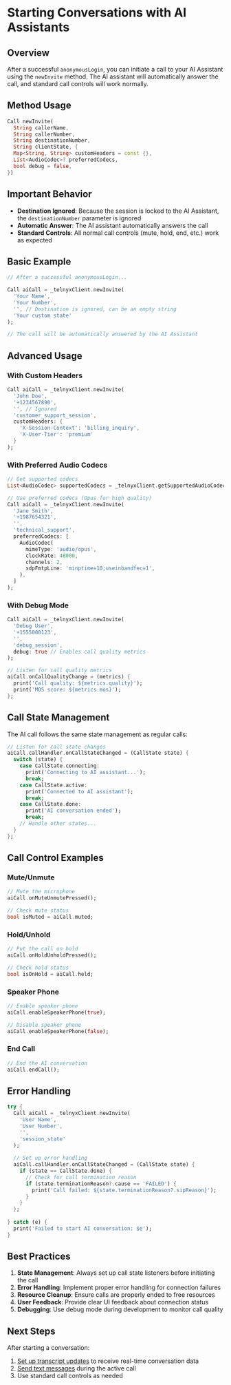 # Starting Conversations with AI Assistants

## Overview

After a successful `anonymousLogin`, you can initiate a call to your AI Assistant using the `newInvite` method. The AI assistant will automatically answer the call, and standard call controls will work normally.

## Method Usage

```dart
Call newInvite(
  String callerName,
  String callerNumber,
  String destinationNumber,
  String clientState, {
  Map<String, String> customHeaders = const {},
  List<AudioCodec>? preferredCodecs,
  bool debug = false,
})
```

## Important Behavior

- **Destination Ignored**: Because the session is locked to the AI Assistant, the `destinationNumber` parameter is ignored
- **Automatic Answer**: The AI assistant automatically answers the call
- **Standard Controls**: All normal call controls (mute, hold, end, etc.) work as expected

## Basic Example

```dart
// After a successful anonymousLogin...

Call aiCall = _telnyxClient.newInvite(
  'Your Name',
  'Your Number', 
  '', // Destination is ignored, can be an empty string
  'Your custom state'
);

// The call will be automatically answered by the AI Assistant
```

## Advanced Usage

### With Custom Headers

```dart
Call aiCall = _telnyxClient.newInvite(
  'John Doe',
  '+1234567890',
  '', // Ignored
  'customer_support_session',
  customHeaders: {
    'X-Session-Context': 'billing_inquiry',
    'X-User-Tier': 'premium'
  }
);
```

### With Preferred Audio Codecs

```dart
// Get supported codecs
List<AudioCodec> supportedCodecs = _telnyxClient.getSupportedAudioCodecs();

// Use preferred codecs (Opus for high quality)
Call aiCall = _telnyxClient.newInvite(
  'Jane Smith',
  '+1987654321',
  '',
  'technical_support',
  preferredCodecs: [
    AudioCodec(
      mimeType: 'audio/opus',
      clockRate: 48000,
      channels: 2,
      sdpFmtpLine: 'minptime=10;useinbandfec=1',
    ),
  ]
);
```

### With Debug Mode

```dart
Call aiCall = _telnyxClient.newInvite(
  'Debug User',
  '+1555000123',
  '',
  'debug_session',
  debug: true // Enables call quality metrics
);

// Listen for call quality metrics
aiCall.onCallQualityChange = (metrics) {
  print('Call quality: ${metrics.quality}');
  print('MOS score: ${metrics.mos}');
};
```

## Call State Management

The AI call follows the same state management as regular calls:

```dart
// Listen for call state changes
aiCall.callHandler.onCallStateChanged = (CallState state) {
  switch (state) {
    case CallState.connecting:
      print('Connecting to AI assistant...');
      break;
    case CallState.active:
      print('Connected to AI assistant');
      break;
    case CallState.done:
      print('AI conversation ended');
      break;
    // Handle other states...
  }
};
```

## Call Control Examples

### Mute/Unmute

```dart
// Mute the microphone
aiCall.onMuteUnmutePressed();

// Check mute status
bool isMuted = aiCall.muted;
```

### Hold/Unhold

```dart
// Put the call on hold
aiCall.onHoldUnholdPressed();

// Check hold status  
bool isOnHold = aiCall.held;
```

### Speaker Phone

```dart
// Enable speaker phone
aiCall.enableSpeakerPhone(true);

// Disable speaker phone
aiCall.enableSpeakerPhone(false);
```

### End Call

```dart
// End the AI conversation
aiCall.endCall();
```

## Error Handling

```dart
try {
  Call aiCall = _telnyxClient.newInvite(
    'User Name',
    'User Number',
    '',
    'session_state'
  );
  
  // Set up error handling
  aiCall.callHandler.onCallStateChanged = (CallState state) {
    if (state == CallState.done) {
      // Check for call termination reason
      if (state.terminationReason?.cause == 'FAILED') {
        print('Call failed: ${state.terminationReason?.sipReason}');
      }
    }
  };
  
} catch (e) {
  print('Failed to start AI conversation: $e');
}
```

## Best Practices

1. **State Management**: Always set up call state listeners before initiating the call
2. **Error Handling**: Implement proper error handling for connection failures
3. **Resource Cleanup**: Ensure calls are properly ended to free resources
4. **User Feedback**: Provide clear UI feedback about connection status
5. **Debugging**: Use debug mode during development to monitor call quality

## Next Steps

After starting a conversation:
1. [Set up transcript updates](transcript-updates.md) to receive real-time conversation data
2. [Send text messages](text-messaging.md) during the active call
3. Use standard call controls as needed
